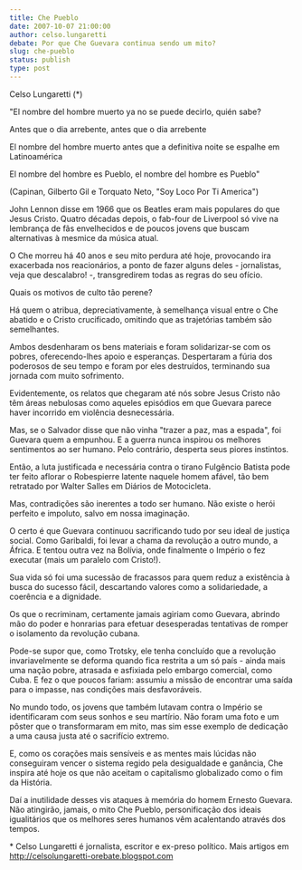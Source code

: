 ```yaml
---
title: Che Pueblo
date: 2007-10-07 21:00:00
author: celso.lungaretti
debate: Por que Che Guevara continua sendo um mito?
slug: che-pueblo
status: publish 
type: post
---
```


Celso Lungaretti (\*)  

  

"El nombre del hombre muerto ya no se puede decirlo, quién sabe?  

Antes que o dia arrebente, antes que o dia arrebente   

El nombre del hombre muerto antes que a definitiva noite se espalhe em Latinoamérica  

El nombre del hombre es Pueblo, el nombre del hombre es Pueblo"  

(Capinan, Gilberto Gil e Torquato Neto, "Soy Loco Por Ti America")  

  

John Lennon disse em 1966 que os Beatles eram mais populares do que Jesus Cristo. Quatro décadas depois, o fab-four de Liverpool só vive na lembrança de fãs envelhecidos e de poucos jovens que buscam alternativas à mesmice da música atual.  

  

O Che morreu há 40 anos e seu mito perdura até hoje, provocando ira exacerbada nos reacionários, a ponto de fazer alguns deles - jornalistas, veja que descalabro! -, transgredirem todas as regras do seu ofício.  

  

Quais os motivos de culto tão perene?  

  

Há quem o atribua, depreciativamente, à semelhança visual entre o Che abatido e o Cristo crucificado, omitindo que as trajetórias também são semelhantes.   

  

Ambos desdenharam os bens materiais e foram solidarizar-se com os pobres, oferecendo-lhes apoio e esperanças. Despertaram a fúria dos poderosos de seu tempo e foram por eles destruídos, terminando sua jornada com muito sofrimento.   

  

Evidentemente, os relatos que chegaram até nós sobre Jesus Cristo não têm áreas nebulosas como aqueles episódios em que Guevara parece haver incorrido em violência desnecessária.  

  

Mas, se o Salvador disse que não vinha "trazer a paz, mas a espada", foi Guevara quem a empunhou. E a guerra nunca inspirou os melhores sentimentos ao ser humano. Pelo contrário, desperta seus piores instintos.  

  

Então, a luta justificada e necessária contra o tirano Fulgêncio Batista pode ter feito aflorar o Robespierre latente naquele homem afável, tão bem retratado por Walter Salles em Diários de Motocicleta.  

  

Mas, contradições são inerentes a todo ser humano. Não existe o herói perfeito e impoluto, salvo em nossa imaginação.  

  

O certo é que Guevara continuou sacrificando tudo por seu ideal de justiça social. Como Garibaldi, foi levar a chama da revolução a outro mundo, a África. E tentou outra vez na Bolívia, onde finalmente o Império o fez executar (mais um paralelo com Cristo!).  

  

Sua vida só foi uma sucessão de fracassos para quem reduz a existência à busca do sucesso fácil, descartando valores como a solidariedade, a coerência e a dignidade.   

  

Os que o recriminam, certamente jamais agiriam como Guevara, abrindo mão do poder e honrarias para efetuar desesperadas tentativas de romper o isolamento da revolução cubana.   

  

Pode-se supor que, como Trotsky, ele tenha concluído que a revolução invariavelmente se deforma quando fica restrita a um só país - ainda mais uma nação pobre, atrasada e asfixiada pelo embargo comercial, como Cuba. E fez o que poucos fariam: assumiu a missão de encontrar uma saída para o impasse, nas condições mais desfavoráveis.  

  

No mundo todo, os jovens que também lutavam contra o Império se identificaram com seus sonhos e seu martírio. Não foram uma foto e um pôster que o transformaram em mito, mas sim esse exemplo de dedicação a uma causa justa até o sacrifício extremo.   

  

E, como os corações mais sensíveis e as mentes mais lúcidas não conseguiram vencer o sistema regido pela desigualdade e ganância, Che inspira até hoje os que não aceitam o capitalismo globalizado como o fim da História.  

  

Daí a inutilidade desses vis ataques à memória do homem Ernesto Guevara. Não atingirão, jamais, o mito Che Pueblo, personificação dos ideais igualitários que os melhores seres humanos vêm acalentando através dos tempos.  

  

\* Celso Lungaretti é jornalista, escritor e ex-preso político. Mais artigos em http://celsolungaretti-orebate.blogspot.com
